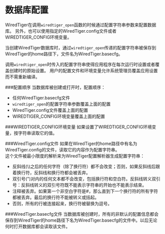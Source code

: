 数据库配置
=========

WiredTiger在调用`wiredtiger_open`函数的时候通过配置字符串参数来配置数据库。
另外，也可以使用指定的WiredTiger.config文件或者WIREDTIGER_CONFIG环境变量。

当创建WiredTiger数据库时，通过`wiredtiger_open`传递的配置字符串被保存到WiredTiger的home路径下，文件名为WiredTiger.basecfg。

调用`wiredtiger_open`时传入的配置字符串使得应用程序在每次运行时设置或者覆盖创建时的原始设置。 用户的配置文件和环境变量允许系统管理员覆盖应用设置而不需重新编译。

###配置顺序
当数据库被创建或打开时，配置顺序：
- 任何WiredTiger.basecfg文件
- `wiredtiger_open`的配置字符串参数覆盖上面的配置
- WiredTiger.config文件覆盖上面的配置
- WIREDTIGER_CONFIG环境变量覆盖上面的配置

###WIREDTIGER_CONFIG环境变量
如果设置了WIREDTIGER_CONFIG环境变量，按字符串读取它的值。

###WiredTiger.config文件
如果在WiredTiger的home路径中有名为WiredTiger.config的文件，读取它的内容作为配置字符串。<br>
这个文件被最小限度的解析来为WiredTiger配置解析器生成配置字符串：
- 反斜线(\\)之后的任何字符（除了换行符）都不会改变；否则，如果反斜线后跟着换行符，反斜线和换行符都会被丢弃。
- 双引号(")对内的任何文本都不会改变，包括换行符和空白符。反斜线转义双引号：反斜线转义的双引号符既不能表示字符串的开始也不能表示结束。
- 注释被丢弃。如果第一个非空白字符是#，那么直到下一个换行符的所有字符都被丢弃。最后的换行符不能被转义或括起。
- 否则，所有的行被连接起来，换行符被替换为逗号。

###WiredTiger.basecfg文件
当数据库被创建时，所有的非默认的配置信息都会保存到WiredTiger的home路径下名为WiredTiger.basecfg的文件中。以后无论何时打开数据库都会读取该文件。

